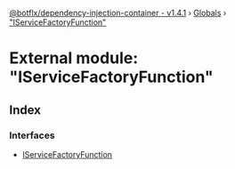 [@botflx/dependency-injection-container - v1.4.1](../README.md) › [Globals](../globals.md) › ["IServiceFactoryFunction"](_iservicefactoryfunction_.md)

# External module: "IServiceFactoryFunction"

## Index

### Interfaces

* [IServiceFactoryFunction](../interfaces/_iservicefactoryfunction_.iservicefactoryfunction.md)
